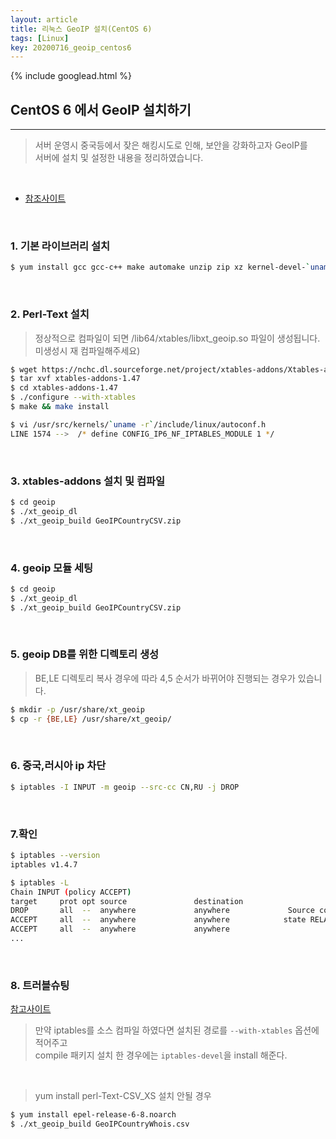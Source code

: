 ```yaml
---
layout: article
title: 리눅스 GeoIP 설치(CentOS 6)
tags: [Linux]
key: 20200716_geoip_centos6
---
```


{% include googlead.html %}

## CentOS 6 에서 GeoIP 설치하기
---

> 서버 운영시 중국등에서 잦은 해킹시도로 인해, 보안을 강화하고자 GeoIP를  
> 서버에 설치 및 설정한 내용을 정리하였습니다.

<br>

- [참조사이트](https://www.enteroa.com/2014/09/26/xtables-addons-%EC%84%A4%EC%B9%98/)

<br>

### 1. 기본 라이브러리 설치

```bash
$ yum install gcc gcc-c++ make automake unzip zip xz kernel-devel-`uname -r` iptables-devel
```

<br>

### 2. Perl-Text 설치

> 정상적으로 컴파일이 되면 /lib64/xtables/libxt_geoip.so 파일이 생성됩니다.   
> 미생성시 재 컴파일해주세요)

```bash
$ wget https://nchc.dl.sourceforge.net/project/xtables-addons/Xtables-addons/xtables-addons-1.47.tar.xz
$ tar xvf xtables-addons-1.47
$ cd xtables-addons-1.47
$ ./configure --with-xtables
$ make && make install
```
```bash
$ vi /usr/src/kernels/`uname -r`/include/linux/autoconf.h
LINE 1574 -->  /* define CONFIG_IP6_NF_IPTABLES_MODULE 1 */
```

<br>

### 3. xtables-addons 설치 및 컴파일

```bash
$ cd geoip
$ ./xt_geoip_dl
$ ./xt_geoip_build GeoIPCountryCSV.zip
```

<br>

### 4. geoip 모듈 세팅

```bash
$ cd geoip
$ ./xt_geoip_dl
$ ./xt_geoip_build GeoIPCountryCSV.zip
```
<br>

### 5. geoip DB를 위한 디렉토리 생성

> BE,LE 디렉토리 복사 경우에 따라 4,5 순서가 바뀌어야 진행되는 경우가 있습니다.

```bash
$ mkdir -p /usr/share/xt_geoip
$ cp -r {BE,LE} /usr/share/xt_geoip/
```

<br>

### 6. 중국,러시아 ip 차단

```bash
$ iptables -I INPUT -m geoip --src-cc CN,RU -j DROP
```

<br>

### 7.확인

```bash
$ iptables --version
iptables v1.4.7

$ iptables -L
Chain INPUT (policy ACCEPT)
target     prot opt source               destination        
DROP       all  --  anywhere             anywhere             Source countries: CN,RU
ACCEPT     all  --  anywhere             anywhere            state RELATED,ESTABLISHED
ACCEPT     all  --  anywhere             anywhere
...
```
<br>

### 8. 트러블슈팅

[참고사이트](http://vividrigh.tistory.com/296)

> 만약 iptables를 소스 컴파일 하였다면 설치된 경로를 `--with-xtables` 옵션에 적어주고   
> compile 패키지 설치 한 경우에는 `iptables-devel`을 install 해준다.

<br>

> yum install perl-Text-CSV_XS 설치 안될 경우

```bash
$ yum install epel-release-6-8.noarch
$ ./xt_geoip_build GeoIPCountryWhois.csv
```
